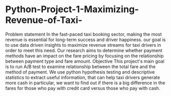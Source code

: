 # Python-Project-1-Maximizing-Revenue-of-Taxi-
Problem statement
In the fast-paced taxi booking sector, making the most revenue is essential for long-term success and driver happiness. 
our goal is to use data driven insights to maximize revenue streams for taxi drivers in order to meet this need. 
Our research aims to determine whether payment methods have an impact on the fare pricing by focusing on the relationship between payment type and fare amount.
Objective
This project's main goal is to run A/B test to examine relationship between the total fare and the method of payment. 
We use python hypothesis testing and descriptive statistics to extract useful information, that can help taxi drivers 
generate more cash in particular, we want to find out if there is a big difference in the fares for those who pay with credit card versus those who pay with cash.
